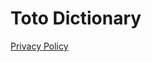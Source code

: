 # Toto Dictionary
[Privacy Policy](https://toby-3-strands.github.io/toto_apps_docs/toto_dictionary/privacy_policy)
